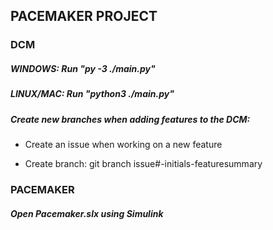 ## PACEMAKER PROJECT

### DCM

##### WINDOWS: Run "py -3 ./main.py" 

##### LINUX/MAC: Run "python3 ./main.py"

##### Create new branches when adding features to the DCM:

  - Create an issue when working on a new feature

  - Create branch: git branch issue#-initials-featuresummary

### PACEMAKER

##### Open Pacemaker.slx using Simulink 
